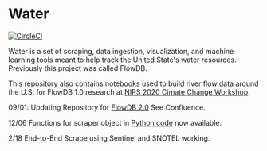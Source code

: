 # Water
[![CircleCI](https://dl.circleci.com/status-badge/img/gh/AIStream-Peelout/Water/tree/master.svg?style=svg)](https://dl.circleci.com/status-badge/redirect/gh/AIStream-Peelout/Water/tree/master)

Water is a set of scraping, data ingestion, visualization, and machine learning tools meant to help track the United State's water resources. Previously this project was called FlowDB.

This repository also contains notebooks used to build river flow data around the U.S. for FlowDB 1.0 research at [NIPS 2020 Cimate Change Workshop](https://arxiv.org/abs/2012.11154).

09/01: Updating Repository for [FlowDB 2.0](https://flow-forecast.atlassian.net/wiki/spaces/FF/pages/1178501121/FlowDB+2.0) See Confluence.

12/06  Functions for scraper object in [Python code](https://github.com/AIStream-Peelout/Water/blob/master/scraping_functions.py) now available.

2/18 End-to-End Scrape using Sentinel and SNOTEL working.